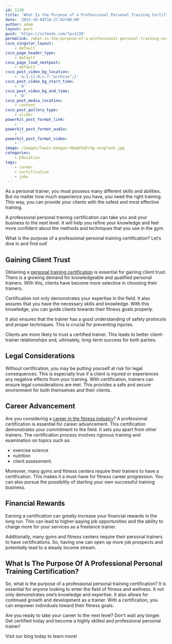 ```yaml
---
id: 1138
title: 'What Is the Purpose of a Professional Personal Training Certification?'
date: '2023-10-04T16:27:02+00:00'
author: adam
layout: post
guid: 'https://infeeds.com/?p=1138'
permalink: /what-is-the-purpose-of-a-professional-personal-training-certification/
csco_singular_layout:
    - default
csco_page_header_type:
    - default
csco_page_load_nextpost:
    - default
csco_post_video_bg_location:
    - 'a:1:{i:0;s:7:"archive";}'
csco_post_video_bg_start_time:
    - '0'
csco_post_video_bg_end_time:
    - '0'
csco_post_media_location:
    - content
csco_post_gallery_type:
    - slider
powerkit_post_format_link:
    - ''
powerkit_post_format_audio:
    - ''
powerkit_post_format_video:
    - ''
image: /images/lewis-keegan-XQaqV5qYcXg-unsplash.jpg
categories:
    - Education
tags:
    - career
    - certification
    - jobs
---
```


As a personal trainer, you must possess many different skills and abilities. But no matter how much experience you have, you need the right training. This way, you can provide your clients with the safest and most effective training.

A professional personal training certification can take you and your business to the next level. It will help you refine your knowledge and feel more confident about the methods and techniques that you use in the gym.

What is the purpose of a professional personal training certification? Let’s dive in and find out!

## **Gaining Client Trust**

Obtaining a [personal training certification](https://www.netafit.org/certifications/personal-trainer-certification/) is essential for gaining client trust. There is a growing demand for knowledgeable and qualified personal trainers. With this, clients have become more selective in choosing their trainers.

Certification not only demonstrates your expertise in the field. It also assures that you have the necessary skills and knowledge. With this knowledge, you can guide clients towards their fitness goals properly.

It also ensures that the trainer has a good understanding of safety protocols and proper techniques. This is crucial for preventing injuries.

Clients are more likely to trust a certified trainer. This leads to better client-trainer relationships and, ultimately, long-term success for both parties.

## **Legal Considerations**

Without certification, you may be putting yourself at risk for legal consequences. This is especially true if a client is injured or experiences any negative effects from your training. With certification, trainers can ensure legal considerations are met. This provides a safe and secure environment for both themselves and their clients.

## **Career Advancement**

Are you considering a [career in the fitness industry](https://www.linkedin.com/pulse/analysis-fitness-industry-perry-allison/)? A professional certification is essential for career advancement. This certification demonstrates your commitment to the field. It sets you apart from other trainers. The certification process involves rigorous training and examination on topics such as:

- exercise science
- nutrition
- client assessment.

Moreover, many gyms and fitness centers require their trainers to have a certification. This makes it a must-have for fitness career progression. You can also pursue the possibility of starting your own successful training business.

## **Financial Rewards**

Earning a certification can greatly increase your financial rewards in the long run. This can lead to higher-paying job opportunities and the ability to charge more for your services as a freelance trainer.

Additionally, many gyms and fitness centers require their personal trainers to have certifications. So, having one can open up more job prospects and potentially lead to a steady income stream.

## **What Is The Purpose Of A Professional Personal Training Certification?**

So, what is the purpose of a professional personal training certification? It is essential for anyone looking to enter the field of fitness and wellness. It not only demonstrates one’s knowledge and expertise. It also allows for continued growth and development as a trainer. With a certification, you can empower individuals toward their fitness goals.

Are you ready to take your career to the next level? Don’t wait any longer. Get certified today and become a highly skilled and professional personal trainer!

Visit our blog today to learn more!